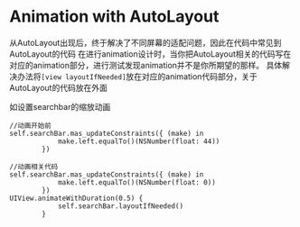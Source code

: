 # Animation with AutoLayout

从AutoLayout出现后，终于解决了不同屏幕的适配问题，因此在代码中常见到AutoLayout的代码
在进行animation设计时，当你把AutoLayout相关的代码写在对应的animation部分，进行测试发现animation并不是你所期望的那样。
具体解决办法将`[view layoutIfNeeded]`放在对应的animation代码部分，关于AutoLayout的代码放在外面

如设置searchbar的缩放动画

```
//动画开始前
self.searchBar.mas_updateConstraints({ (make) in
            make.left.equalTo()(NSNumber(float: 44))
        })
```

```
//动画相关代码
self.searchBar.mas_updateConstraints({ (make) in
            make.left.equalTo()(NSNumber(float: 0))
        })
UIView.animateWithDuration(0.5) { 
            self.searchBar.layoutIfNeeded()
        }
```

